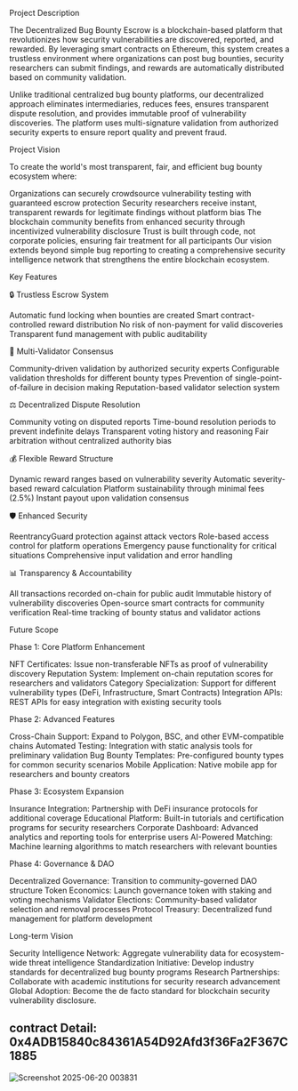 Project Description

The Decentralized Bug Bounty Escrow is a blockchain-based platform that revolutionizes how security vulnerabilities are discovered, reported, and rewarded. By leveraging smart contracts on Ethereum, this system creates a trustless environment where organizations can post bug bounties, security researchers can submit findings, and rewards are automatically distributed based on community validation.



Unlike traditional centralized bug bounty platforms, our decentralized approach eliminates intermediaries, reduces fees, ensures transparent dispute resolution, and provides immutable proof of vulnerability discoveries. The platform uses multi-signature validation from authorized security experts to ensure report quality and prevent fraud.


Project Vision

To create the world's most transparent, fair, and efficient bug bounty ecosystem where:


Organizations can securely crowdsource vulnerability testing with guaranteed escrow protection
Security researchers receive instant, transparent rewards for legitimate findings without platform bias
The blockchain community benefits from enhanced security through incentivized vulnerability disclosure
Trust is built through code, not corporate policies, ensuring fair treatment for all participants
Our vision extends beyond simple bug reporting to creating a comprehensive security intelligence network that strengthens the entire blockchain ecosystem.

Key Features

🔒 Trustless Escrow System

Automatic fund locking when bounties are created
Smart contract-controlled reward distribution
No risk of non-payment for valid discoveries
Transparent fund management with public auditability

👥 Multi-Validator Consensus

Community-driven validation by authorized security experts
Configurable validation thresholds for different bounty types
Prevention of single-point-of-failure in decision making
Reputation-based validator selection system

⚖️ Decentralized Dispute Resolution

Community voting on disputed reports
Time-bound resolution periods to prevent indefinite delays
Transparent voting history and reasoning
Fair arbitration without centralized authority bias

💰 Flexible Reward Structure

Dynamic reward ranges based on vulnerability severity
Automatic severity-based reward calculation
Platform sustainability through minimal fees (2.5%)
Instant payout upon validation consensus

🛡️ Enhanced Security

ReentrancyGuard protection against attack vectors
Role-based access control for platform operations
Emergency pause functionality for critical situations
Comprehensive input validation and error handling

📊 Transparency & Accountability

All transactions recorded on-chain for public audit
Immutable history of vulnerability discoveries
Open-source smart contracts for community verification
Real-time tracking of bounty status and validator actions

Future Scope

Phase 1: Core Platform Enhancement

NFT Certificates: Issue non-transferable NFTs as proof of vulnerability discovery
Reputation System: Implement on-chain reputation scores for researchers and validators
Category Specialization: Support for different vulnerability types (DeFi, Infrastructure, Smart Contracts)
Integration APIs: REST APIs for easy integration with existing security tools

Phase 2: Advanced Features

Cross-Chain Support: Expand to Polygon, BSC, and other EVM-compatible chains
Automated Testing: Integration with static analysis tools for preliminary validation
Bug Bounty Templates: Pre-configured bounty types for common security scenarios
Mobile Application: Native mobile app for researchers and bounty creators

Phase 3: Ecosystem Expansion

Insurance Integration: Partnership with DeFi insurance protocols for additional coverage
Educational Platform: Built-in tutorials and certification programs for security researchers
Corporate Dashboard: Advanced analytics and reporting tools for enterprise users
AI-Powered Matching: Machine learning algorithms to match researchers with relevant bounties

Phase 4: Governance & DAO

Decentralized Governance: Transition to community-governed DAO structure
Token Economics: Launch governance token with staking and voting mechanisms
Validator Elections: Community-based validator selection and removal processes
Protocol Treasury: Decentralized fund management for platform development

Long-term Vision

Security Intelligence Network: Aggregate vulnerability data for ecosystem-wide threat intelligence
Standardization Initiative: Develop industry standards for decentralized bug bounty programs
Research Partnerships: Collaborate with academic institutions for security research advancement
Global Adoption: Become the de facto standard for blockchain security vulnerability disclosure.


## contract Detail: 0x4ADB15840c84361A54D92Afd3f36Fa2F367C1885
![Screenshot 2025-06-20 003831](https://github.com/user-attachments/assets/ad43131a-3bef-40e5-8547-c90d9b3bb956)

